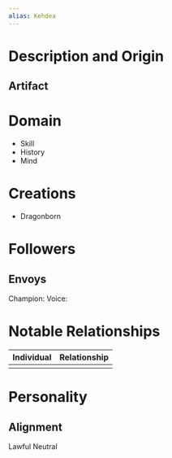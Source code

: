 ```yaml
---
alias: Kehdea
---
```

# Description and Origin

## Artifact

# Domain
- Skill
- History
- Mind

# Creations
- Dragonborn




# Followers


## Envoys
Champion: 
Voice: 

# Notable Relationships
| Individual | Relationship |
| ---------- | ------------ |
|            |              |

# Personality


## Alignment
Lawful Neutral